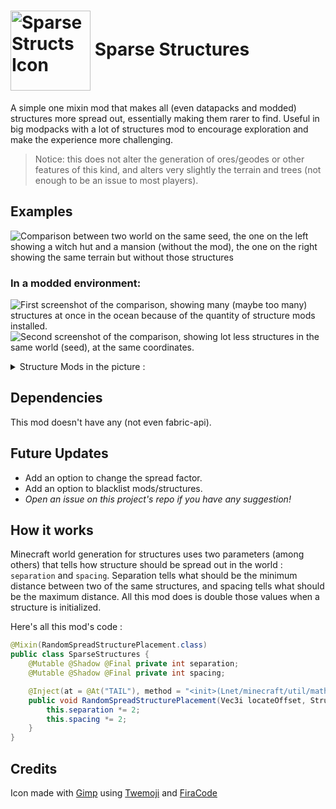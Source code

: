 # <img src="src/main/resources/assets/sparsestructures/icon.png" width="128" title="Sparse Structs Icon" style="vertical-align: middle"> Sparse Structures
A simple one mixin mod that makes all (even datapacks and modded) structures more spread out, essentially making them rarer to find. Useful in big modpacks with a lot of structures mod to encourage exploration and make the experience more challenging.

> Notice: this does not alter the generation of ores/geodes or other features of this kind, and alters very slightly the terrain and trees (not enough to be an issue to most players).

## Examples
![Comparison between two world on the same seed, the one on the left showing a witch hut and a mansion (without the mod), the one on the right showing the same terrain but without those structures](https://cdn-raw.modrinth.com/data/qwvI41y9/images/be9e463926fb59e8314ba24c69d173ab4d636278.png)

### In a modded environment:
![First screenshot of the comparison, showing many (maybe too many) structures at once in the ocean because of the quantity of structure mods installed.](https://cdn-raw.modrinth.com/data/qwvI41y9/images/ae9d2621f1f12bf208a7af27738e6a9113e3de45.png)
![Second screenshot of the comparison, showing lot less structures in the same world (seed), at the same coordinates.](https://cdn.modrinth.com/data/qwvI41y9/images/78f2018c9beb7c9e5992b0c246313ff7c7228e03.png)
<details><summary>Structure Mods in the picture :</summary>
Tidal towns, Explorify, all Yung's mods, Just Another Structure Pack, MVS, Explorations, Towns and Towers, Dungeons and Taverns...
</details>

## Dependencies
This mod doesn't have any (not even fabric-api).

## Future Updates
* Add an option to change the spread factor.
* Add an option to blacklist mods/structures.
* *Open an issue on this project's repo if you have any suggestion!*

## How it works
Minecraft world generation for structures uses two parameters (among others) that tells how structure should be spread out in the world : `separation` and `spacing`. Separation tells what should be the minimum distance between two of the same structures, and spacing tells what should be the maximum distance. All this mod does is double those values when a structure is initialized.

Here's all this mod's code :
```java
@Mixin(RandomSpreadStructurePlacement.class)
public class SparseStructures {
    @Mutable @Shadow @Final private int separation;
    @Mutable @Shadow @Final private int spacing;

    @Inject(at = @At("TAIL"), method = "<init>(Lnet/minecraft/util/math/Vec3i;Lnet/minecraft/world/gen/chunk/placement/StructurePlacement$FrequencyReductionMethod;FILjava/util/Optional;IILnet/minecraft/world/gen/chunk/placement/SpreadType;)V")
    public void RandomSpreadStructurePlacement(Vec3i locateOffset, StructurePlacement.FrequencyReductionMethod frequencyReductionMethod, float frequency, int salt, Optional exclusionZone, int spacing, int separation, SpreadType spreadType, CallbackInfo ci) {
        this.separation *= 2;
        this.spacing *= 2;
    }
}
```

## Credits
Icon made with [Gimp](https://www.gimp.org/) using [Twemoji](https://github.com/twitter/twemoji) and [FiraCode](https://github.com/tonsky/FiraCode)
